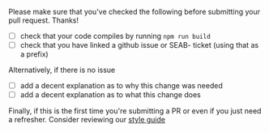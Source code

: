 Please make sure that you've checked the following before submitting your pull request. Thanks!

- [ ] check that your code compiles by running `npm run build`
- [ ] check that you have linked a github issue or SEAB- ticket (using that as a prefix)

Alternatively, if there is no issue
- [ ] add a decent explanation as to why this change was needed
- [ ] add a decent explanation as to what this change does

Finally, if this is the first time you're submitting a PR or even if you just need a refresher. Consider reviewing our [style guide](https://github.com/dockstore/dockstore/wiki/Dockstore-Frontend-Opinionated-Style-Guide#pr-checklist)
